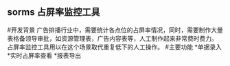 ## sorms 占屏率监控工具
#开发背景
广告排播行业中，需要统计各点位的占屏率情况，同时，需要制作大量表格备领导审批，如资源管理表，广告内容表等，人工制作起来非常费时费力。
占屏率监控工具用以在这个场景取代重复低下的人工操作。
#主要功能
*单据录入
*实时占屏率查看
*报表导出
